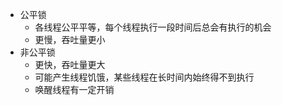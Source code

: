 - 公平锁
	- 各线程公平平等，每个线程执行一段时间后总会有执行的机会
	- 更慢，吞吐量更小
- 非公平锁
	- 更快，吞吐量更大
	- 可能产生线程饥饿，某些线程在长时间内始终得不到执行
	- 唤醒线程有一定开销
